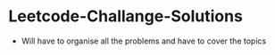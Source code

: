 # Leetcode-Challange-Solutions
- Will have to organise all the problems and have to cover the topics 

